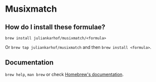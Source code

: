 # Musixmatch

## How do I install these formulae?

`brew install juliankarhof/musixmatch/<formula>`

Or `brew tap juliankarhof/musixmatch` and then `brew install <formula>`.

## Documentation

`brew help`, `man brew` or check [Homebrew's documentation](https://docs.brew.sh).
